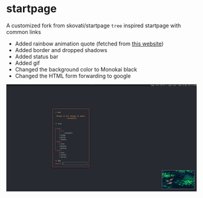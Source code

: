 # startpage

A customized fork from skovati/startpage ```tree``` inspired startpage with common links

- Added rainbow animation quote (fetched from [this website](https://github.com/lukePeavey/quotable))
- Added border and dropped shadows
- Added status bar
- Added gif
- Changed the background color to Monokai black
- Changed the HTML form forwarding to google

![Screenshot](scrot.png)
